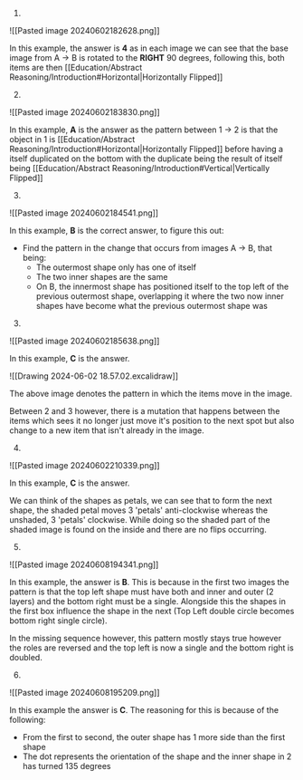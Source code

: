 1.

![[Pasted image 20240602182628.png]]

In this example, the answer is **4** as in each image we can see that the base image from A -> B is rotated to the **RIGHT** 90 degrees, following this, both items are then [[Education/Abstract Reasoning/Introduction#Horizontal|Horizontally Flipped]]

2.

![[Pasted image 20240602183830.png]]

In this example, **A** is the answer as the pattern between 1 -> 2 is that the object in 1 is [[Education/Abstract Reasoning/Introduction#Horizontal|Horizontally Flipped]] before having a itself duplicated on the bottom with the duplicate being the result of itself being [[Education/Abstract Reasoning/Introduction#Vertical|Vertically Flipped]]

3.

![[Pasted image 20240602184541.png]]

In this example, **B** is the correct answer, to figure this out:

- Find the pattern in the change that occurs from images A -> B, that being:
	- The outermost shape only has one of itself
	- The two inner shapes are the same
	- On B, the innermost shape has positioned itself to the top left of the previous outermost shape, overlapping it where the two now inner shapes have become what the previous outermost shape was

3.

![[Pasted image 20240602185638.png]]

In this example, **C** is the answer.

![[Drawing 2024-06-02 18.57.02.excalidraw]]

The above image denotes the pattern in which the items move in the image.

Between 2 and 3 however, there is a mutation that happens between the items which sees it no longer just move it's position to the next spot but also change to a new item that isn't already in the image.

4.

![[Pasted image 20240602210339.png]]

In this example, **C** is the answer.

We can think of the shapes as petals, we can see that to form the next shape, the shaded petal moves 3 'petals' anti-clockwise whereas the unshaded, 3 'petals' clockwise. While doing so the shaded part of the shaded image is found on the inside and there are no flips occurring.

5.

![[Pasted image 20240608194341.png]]

In this example, the answer is **B**. This is because in the first two images the pattern is that the top left shape must have both and inner and outer (2 layers) and the bottom right must be a single. Alongside this the shapes in the first box influence the shape in the next (Top Left double circle becomes bottom right single circle). 

In the missing sequence however, this pattern mostly stays true however the roles are reversed and the top left is now a single and the bottom right is doubled.

6.

![[Pasted image 20240608195209.png]]

In this example the answer is **C**. The reasoning for this is because of the following:

- From the first to second, the outer shape has 1 more side than the first shape
- The dot represents the orientation of the shape and the inner shape in 2 has turned 135 degrees